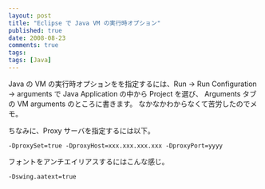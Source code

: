 ```yaml
---
layout: post
title: "Eclipse で Java VM の実行時オプション"
published: true
date: 2008-08-23
comments: true
tags:
tags: [Java]
---
```


Java の VM の実行時オプションをを指定するには、Run &#8594; Run Configuration -> arguments で Java Application の中から Project を選び、 Arguments タブの VM arguments のところに書きます。
なかなかわからなくて苦労したのでメモ。

ちなみに、Proxy サーバを指定するには以下。

```
-DproxySet=true -DproxyHost=xxx.xxx.xxx.xxx -DproxyPort=yyyy
```

フォントをアンチエイリアスするにはこんな感じ。

```
-Dswing.aatext=true
```
